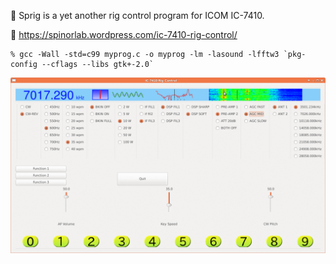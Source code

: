 :octopus: Sprig is a yet another rig control program for ICOM IC-7410.

:octopus: https://spinorlab.wordpress.com/ic-7410-rig-control/
```
% gcc -Wall -std=c99 myprog.c -o myprog -lm -lasound -lfftw3 `pkg-config --cflags --libs gtk+-2.0`
```
![image](https://github.com/jh1ood/sprig/blob/master/click_ani.gif)
